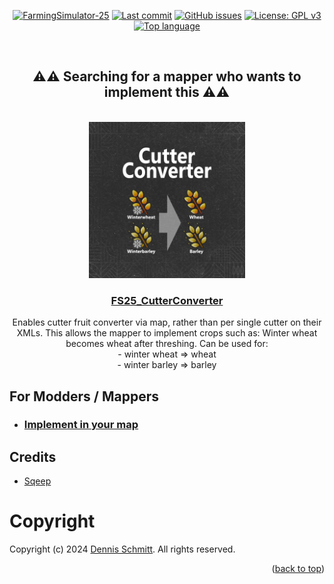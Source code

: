 <a name="readme-top"></a>

<div align="center">

[![FarmingSimulator-25](https://img.shields.io/badge/FarmingSimulator-25-73A302?style=flat-square)](https://www.farming-simulator.com/mods.php?title=fs2025)
[![Last commit](https://img.shields.io/github/last-commit/Peppie84/FS25_CutterConverter?style=flat-square&color=important)](https://github.com/Peppie84/FS25_CutterConverter/commits/development)
[![GitHub issues](https://img.shields.io/github/issues/Peppie84/FS25_CutterConverter?style=flat-square)](https://github.com/Peppie84/FS25_CutterConverter/issues)
[![License: GPL v3](https://img.shields.io/badge/License-GPLv3-blue?style=flat-square)](https://www.gnu.org/licenses/gpl-3.0)
[![Top language](https://img.shields.io/github/languages/top/Peppie84/FS25_CutterConverter?style=flat-square&color=blueviolet)](https://github.com/search?q=repo%3APeppie84%2FFS25_CutterConverter++language%3ALua&type=code)

<br />

<h2>⚠️⚠️ Searching for a mapper who wants to implement this ⚠️⚠️</h2>

<br />

<img src="documents/icon_CutterConverter.png" style="width: 250px;">

<h3 align="center"><u>FS25_CutterConverter</u></h3>

<p align="center">
    Enables cutter fruit converter via map, rather than per single cutter on their XMLs. This allows the mapper to implement crops such as: Winter wheat becomes wheat after threshing. Can be used for:<br />
    - winter wheat => wheat<br />
    - winter barley => barley<br />
</p>

</div>

## For Modders / Mappers
- ### [Implement in your map](./documents/MAPPING.md)

## Credits
* [Sqeep](https://github.com/Sqeep91)

# Copyright
Copyright (c) 2024 [Dennis Schmitt](https://github.com/peppie84).
All rights reserved.

<p align="right">(<a href="#readme-top">back to top</a>)</p>